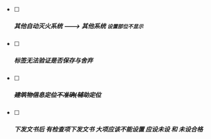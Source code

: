 - [ ] ##### 其他自动灭火系统 ---> 其他系统  `设置部位不显示`

- [ ] ##### 标签无法验证是否保存与舍弃

- [ ] ##### ~~建筑物信息定位不准确(辅助定位~~

- [ ] ##### 下发文书后 有检查项下发文书 大项应该不能设置 应设未设 和 未设合格

  

